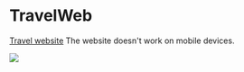 # TravelWeb

[Travel website](https://xc3mill.github.io/TravelWeb/)
The website doesn't work on mobile devices. 


![](webfulltraver_00_00.jpg)
